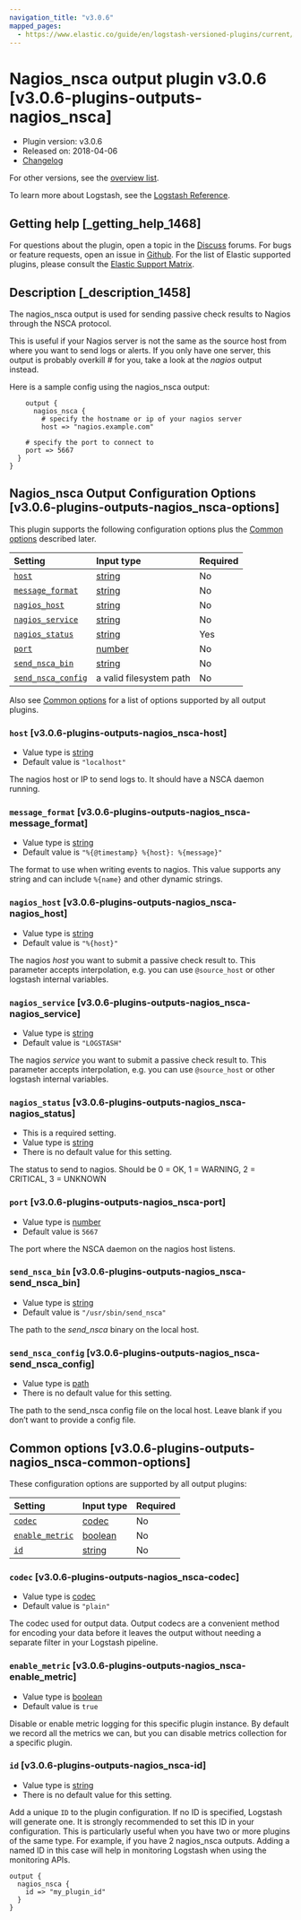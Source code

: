 ```yaml
---
navigation_title: "v3.0.6"
mapped_pages:
  - https://www.elastic.co/guide/en/logstash-versioned-plugins/current/v3.0.6-plugins-outputs-nagios_nsca.html
---
```


# Nagios_nsca output plugin v3.0.6 [v3.0.6-plugins-outputs-nagios_nsca]

* Plugin version: v3.0.6
* Released on: 2018-04-06
* [Changelog](https://github.com/logstash-plugins/logstash-output-nagios_nsca/blob/v3.0.6/CHANGELOG.md)

For other versions, see the [overview list](output-nagios_nsca-index.md).

To learn more about Logstash, see the [Logstash Reference](https://www.elastic.co/guide/en/logstash/current/index.html).

## Getting help [_getting_help_1468]

For questions about the plugin, open a topic in the [Discuss](http://discuss.elastic.co) forums. For bugs or feature requests, open an issue in [Github](https://github.com/logstash-plugins/logstash-output-nagios_nsca). For the list of Elastic supported plugins, please consult the [Elastic Support Matrix](https://www.elastic.co/support/matrix#matrix_logstash_plugins).

## Description [_description_1458]

The nagios\_nsca output is used for sending passive check results to Nagios through the NSCA protocol.

This is useful if your Nagios server is not the same as the source host from where you want to send logs or alerts. If you only have one server, this output is probably overkill # for you, take a look at the *nagios* output instead.

Here is a sample config using the nagios\_nsca output:

```
    output {
      nagios_nsca {
        # specify the hostname or ip of your nagios server
        host => "nagios.example.com"
```

```
    # specify the port to connect to
    port => 5667
  }
}
```

## Nagios_nsca Output Configuration Options [v3.0.6-plugins-outputs-nagios_nsca-options]

This plugin supports the following configuration options plus the [Common options](v3-0-6-plugins-outputs-nagios_nsca.md#v3.0.6-plugins-outputs-nagios_nsca-common-options) described later.

| Setting | Input type | Required |
| :- | :- | :- |
| [`host`](v3-0-6-plugins-outputs-nagios_nsca.md#v3.0.6-plugins-outputs-nagios_nsca-host) | [string](/lsr/value-types.md#string) | No |
| [`message_format`](v3-0-6-plugins-outputs-nagios_nsca.md#v3.0.6-plugins-outputs-nagios_nsca-message_format) | [string](/lsr/value-types.md#string) | No |
| [`nagios_host`](v3-0-6-plugins-outputs-nagios_nsca.md#v3.0.6-plugins-outputs-nagios_nsca-nagios_host) | [string](/lsr/value-types.md#string) | No |
| [`nagios_service`](v3-0-6-plugins-outputs-nagios_nsca.md#v3.0.6-plugins-outputs-nagios_nsca-nagios_service) | [string](/lsr/value-types.md#string) | No |
| [`nagios_status`](v3-0-6-plugins-outputs-nagios_nsca.md#v3.0.6-plugins-outputs-nagios_nsca-nagios_status) | [string](/lsr/value-types.md#string) | Yes |
| [`port`](v3-0-6-plugins-outputs-nagios_nsca.md#v3.0.6-plugins-outputs-nagios_nsca-port) | [number](/lsr/value-types.md#number) | No |
| [`send_nsca_bin`](v3-0-6-plugins-outputs-nagios_nsca.md#v3.0.6-plugins-outputs-nagios_nsca-send_nsca_bin) | [string](/lsr/value-types.md#string) | No |
| [`send_nsca_config`](v3-0-6-plugins-outputs-nagios_nsca.md#v3.0.6-plugins-outputs-nagios_nsca-send_nsca_config) | a valid filesystem path | No |

Also see [Common options](v3-0-6-plugins-outputs-nagios_nsca.md#v3.0.6-plugins-outputs-nagios_nsca-common-options) for a list of options supported by all output plugins.

### `host` [v3.0.6-plugins-outputs-nagios_nsca-host]

* Value type is [string](/lsr/value-types.md#string)
* Default value is `"localhost"`

The nagios host or IP to send logs to. It should have a NSCA daemon running.

### `message_format` [v3.0.6-plugins-outputs-nagios_nsca-message_format]

* Value type is [string](/lsr/value-types.md#string)
* Default value is `"%{@timestamp} %{host}: %{message}"`

The format to use when writing events to nagios. This value supports any string and can include `%{name}` and other dynamic strings.

### `nagios_host` [v3.0.6-plugins-outputs-nagios_nsca-nagios_host]

* Value type is [string](/lsr/value-types.md#string)
* Default value is `"%{host}"`

The nagios *host* you want to submit a passive check result to. This parameter accepts interpolation, e.g. you can use `@source_host` or other logstash internal variables.

### `nagios_service` [v3.0.6-plugins-outputs-nagios_nsca-nagios_service]

* Value type is [string](/lsr/value-types.md#string)
* Default value is `"LOGSTASH"`

The nagios *service* you want to submit a passive check result to. This parameter accepts interpolation, e.g. you can use `@source_host` or other logstash internal variables.

### `nagios_status` [v3.0.6-plugins-outputs-nagios_nsca-nagios_status]

* This is a required setting.
* Value type is [string](/lsr/value-types.md#string)
* There is no default value for this setting.

The status to send to nagios. Should be 0 = OK, 1 = WARNING, 2 = CRITICAL, 3 = UNKNOWN

### `port` [v3.0.6-plugins-outputs-nagios_nsca-port]

* Value type is [number](/lsr/value-types.md#number)
* Default value is `5667`

The port where the NSCA daemon on the nagios host listens.

### `send_nsca_bin` [v3.0.6-plugins-outputs-nagios_nsca-send_nsca_bin]

* Value type is [string](/lsr/value-types.md#string)
* Default value is `"/usr/sbin/send_nsca"`

The path to the *send\_nsca* binary on the local host.

### `send_nsca_config` [v3.0.6-plugins-outputs-nagios_nsca-send_nsca_config]

* Value type is [path](/lsr/value-types.md#path)
* There is no default value for this setting.

The path to the send\_nsca config file on the local host. Leave blank if you don’t want to provide a config file.

## Common options [v3.0.6-plugins-outputs-nagios_nsca-common-options]

These configuration options are supported by all output plugins:

| Setting | Input type | Required |
| :- | :- | :- |
| [`codec`](v3-0-6-plugins-outputs-nagios_nsca.md#v3.0.6-plugins-outputs-nagios_nsca-codec) | [codec](/lsr/value-types.md#codec) | No |
| [`enable_metric`](v3-0-6-plugins-outputs-nagios_nsca.md#v3.0.6-plugins-outputs-nagios_nsca-enable_metric) | [boolean](/lsr/value-types.md#boolean) | No |
| [`id`](v3-0-6-plugins-outputs-nagios_nsca.md#v3.0.6-plugins-outputs-nagios_nsca-id) | [string](/lsr/value-types.md#string) | No |

### `codec` [v3.0.6-plugins-outputs-nagios_nsca-codec]

* Value type is [codec](/lsr/value-types.md#codec)
* Default value is `"plain"`

The codec used for output data. Output codecs are a convenient method for encoding your data before it leaves the output without needing a separate filter in your Logstash pipeline.

### `enable_metric` [v3.0.6-plugins-outputs-nagios_nsca-enable_metric]

* Value type is [boolean](/lsr/value-types.md#boolean)
* Default value is `true`

Disable or enable metric logging for this specific plugin instance. By default we record all the metrics we can, but you can disable metrics collection for a specific plugin.

### `id` [v3.0.6-plugins-outputs-nagios_nsca-id]

* Value type is [string](/lsr/value-types.md#string)
* There is no default value for this setting.

Add a unique `ID` to the plugin configuration. If no ID is specified, Logstash will generate one. It is strongly recommended to set this ID in your configuration. This is particularly useful when you have two or more plugins of the same type. For example, if you have 2 nagios\_nsca outputs. Adding a named ID in this case will help in monitoring Logstash when using the monitoring APIs.

```
output {
  nagios_nsca {
    id => "my_plugin_id"
  }
}
```
